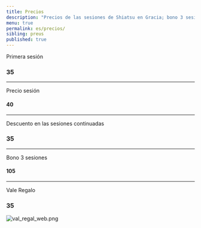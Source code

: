 ```yaml
---
title: Precios
description: "Precios de las sesiones de Shiatsu en Gracia; bono 3 sesiones, primera sesión y sesión puntual de shiatsu en Barcelona."
menu: true
permalink: es/precios/
sibling: preus
published: true
---
```





Primera sesión

### 35

---

Precio sesión

#### 40

---

Descuento en las sesiones continuadas

### 35

---

Bono 3 sesiones

#### 105

---

Vale Regalo

### 35

![val_regal_web.png]({{site.baseurl}}/image/val_regal_web.png)

